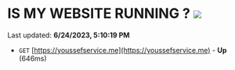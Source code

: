 # IS MY WEBSITE RUNNING ? [![](https://img.shields.io/static/v1?label=Sponsor&message=%E2%9D%A4&logo=GitHub&color=%23fe8e86)](https://github.com/sponsors/<username>)

Last updated: **6/24/2023, 5:10:19 PM**

- `GET` [https://youssefservice.me](https://youssefservice.me) - **Up** (646ms)
